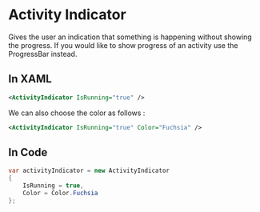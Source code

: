 # Activity Indicator

Gives the user an indication that something is happening without showing the progress. If you would like to show progress of an activity use the ProgressBar instead.

## In XAML

```xml
<ActivityIndicator IsRunning="true" />
```

We can also choose the color as follows :

```xml
<ActivityIndicator IsRunning="true" Color="Fuchsia" />
```

## In Code

```csharp
var activityIndicator = new ActivityIndicator
{
    IsRunning = true,
    Color = Color.Fuchsia
};
```



